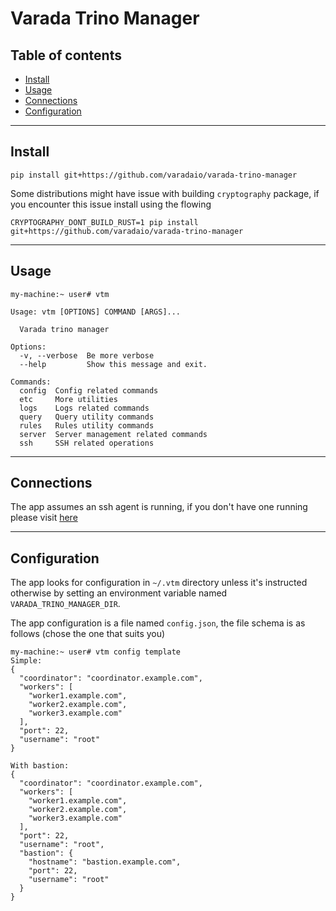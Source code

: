 # Varada Trino Manager

## **Table of contents**

- [Install](#Install)
- [Usage](#Usage)
- [Connections](#Connections)
- [Configuration](#Configuration)

---

## Install

```
pip install git+https://github.com/varadaio/varada-trino-manager
```

Some distributions might have issue with building `cryptography` package, if you encounter this issue install using the flowing

```
CRYPTOGRAPHY_DONT_BUILD_RUST=1 pip install git+https://github.com/varadaio/varada-trino-manager
```

---

## Usage

```
my-machine:~ user# vtm

Usage: vtm [OPTIONS] COMMAND [ARGS]...

  Varada trino manager

Options:
  -v, --verbose  Be more verbose
  --help         Show this message and exit.

Commands:
  config  Config related commands
  etc     More utilities
  logs    Logs related commands
  query   Query utility commands
  rules   Rules utility commands
  server  Server management related commands
  ssh     SSH related operations
```

---

## Connections

The app assumes an ssh agent is running, if you don't have one running please visit [here](https://kb.iu.edu/d/aeww)

---

## Configuration

The app looks for configuration in `~/.vtm` directory unless it's instructed otherwise by setting an environment variable named `VARADA_TRINO_MANAGER_DIR`.

The app configuration is a file named `config.json`, the file schema is as follows (chose the one that suits you)
```
my-machine:~ user# vtm config template
Simple:
{
  "coordinator": "coordinator.example.com",
  "workers": [
    "worker1.example.com",
    "worker2.example.com",
    "worker3.example.com"
  ],
  "port": 22,
  "username": "root"
}

With bastion:
{
  "coordinator": "coordinator.example.com",
  "workers": [
    "worker1.example.com",
    "worker2.example.com",
    "worker3.example.com"
  ],
  "port": 22,
  "username": "root",
  "bastion": {
    "hostname": "bastion.example.com",
    "port": 22,
    "username": "root"
  }
}
```

